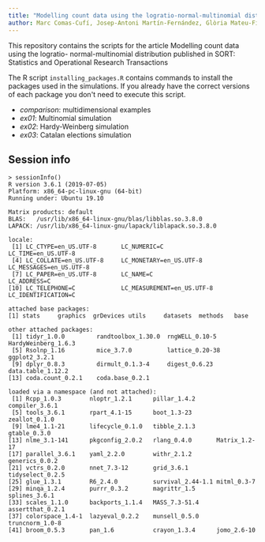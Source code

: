 ```yaml
---
title: "Modelling count data using the logratio-normal-multinomial distribution"
author: Marc Comas-Cufí, Josep-Antoni Martín-Fernández, Glòria Mateu-Figueras, Javier Palarea-Albaladejo
---
```


This repository contains the scripts for the article Modelling count data using the logratio- normal-multinomial distribution published in SORT: Statistics and Operational Research Transactions

The R script `installing_packages.R` contains commands to install the packages used in the simulations. If you already have the correct versions of each package you don't need to execute this script.

* _comparison_: multidimensional examples
* _ex01_: Multinomial simulation
* _ex02_: Hardy-Weinberg simulation
* _ex03_: Catalan elections simulation


## Session info

```
> sessionInfo()
R version 3.6.1 (2019-07-05)
Platform: x86_64-pc-linux-gnu (64-bit)
Running under: Ubuntu 19.10

Matrix products: default
BLAS:   /usr/lib/x86_64-linux-gnu/blas/libblas.so.3.8.0
LAPACK: /usr/lib/x86_64-linux-gnu/lapack/liblapack.so.3.8.0

locale:
 [1] LC_CTYPE=en_US.UTF-8       LC_NUMERIC=C               LC_TIME=en_US.UTF-8       
 [4] LC_COLLATE=en_US.UTF-8     LC_MONETARY=en_US.UTF-8    LC_MESSAGES=en_US.UTF-8   
 [7] LC_PAPER=en_US.UTF-8       LC_NAME=C                  LC_ADDRESS=C              
[10] LC_TELEPHONE=C             LC_MEASUREMENT=en_US.UTF-8 LC_IDENTIFICATION=C       

attached base packages:
[1] stats     graphics  grDevices utils     datasets  methods   base     

other attached packages:
 [1] tidyr_1.0.0         randtoolbox_1.30.0  rngWELL_0.10-5      HardyWeinberg_1.6.3
 [5] Rsolnp_1.16         mice_3.7.0          lattice_0.20-38     ggplot2_3.2.1      
 [9] dplyr_0.8.3         dirmult_0.1.3-4     digest_0.6.23       data.table_1.12.2  
[13] coda.count_0.2.1    coda.base_0.2.1    

loaded via a namespace (and not attached):
 [1] Rcpp_1.0.3        nloptr_1.2.1      pillar_1.4.2      compiler_3.6.1   
 [5] tools_3.6.1       rpart_4.1-15      boot_1.3-23       zeallot_0.1.0    
 [9] lme4_1.1-21       lifecycle_0.1.0   tibble_2.1.3      gtable_0.3.0     
[13] nlme_3.1-141      pkgconfig_2.0.2   rlang_0.4.0       Matrix_1.2-17    
[17] parallel_3.6.1    yaml_2.2.0        withr_2.1.2       generics_0.0.2   
[21] vctrs_0.2.0       nnet_7.3-12       grid_3.6.1        tidyselect_0.2.5 
[25] glue_1.3.1        R6_2.4.0          survival_2.44-1.1 mitml_0.3-7      
[29] minqa_1.2.4       purrr_0.3.2       magrittr_1.5      splines_3.6.1    
[33] scales_1.1.0      backports_1.1.4   MASS_7.3-51.4     assertthat_0.2.1 
[37] colorspace_1.4-1  lazyeval_0.2.2    munsell_0.5.0     truncnorm_1.0-8  
[41] broom_0.5.3       pan_1.6           crayon_1.3.4      jomo_2.6-10        
```
